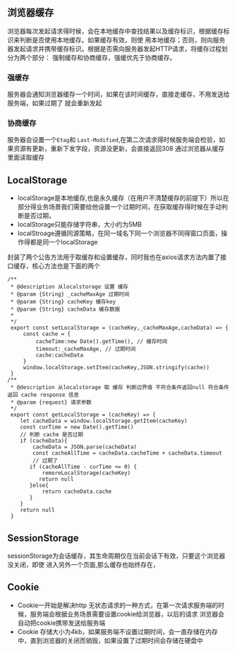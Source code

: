 ## 浏览器缓存
浏览器每次发起请求得时候，会在本地缓存中查找结果以及缓存标识，根据缓存标识来判断是否使用本地缓存。如果缓存有效，则使
用本地缓存；否则，则向服务器发起请求并携带缓存标识。根据是否需向服务器发起HTTP请求，将缓存过程划分为两个部分：
强制缓存和协商缓存，强缓优先于协商缓存。
### 强缓存
服务器会通知浏览器缓存一个时间，如果在该时间缓存，直接走缓存，不用发送给服务端，如果过期了 就会重新发起
### 协商缓存
服务器会设置一个` Etag `和 ` Last-Modified `,在第二次请求得时候服务端会检验，如果资源有更新，重新下发字段，资源没更新，会直接返回308 通过浏览器从缓存里面读取缓存
## LocalStorage
- localStorage是本地缓存,也是永久缓存（在用户不清楚缓存的前提下）所以在部分得业务场景我们需要给他设置一个过期时间，在获取缓存得时候在手动判断是否过期，
- localStorage只能存储字符串，大小约为5MB
- localStroage遵循同源策略，在同一域名下同一个浏览器不同得窗口页面，操作得都是同一个localStorage 

封装了两个公告方法用于取缓存和设置缓存，同时我也在axios请求方法内置了接口缓存，核心方法也是下面的两个
```
/**
 * @description 从localstorage 设置 缓存
 * @param {String} _cacheMaxAge 过期时间 
 * @param {String} cacheKey 缓存key
 * @param {String} cacheData 缓存数据
 * 
 */
 export const setLocalStorage = (cacheKey,_cacheMaxAge,cacheData) => {
     const cache = {
         cacheTime:new Date().getTime(), // 缓存时间
         timeout:_cacheMaxAge, // 过期时间
         cache:cacheData
     }
     window.localStorage.setItem(cacheKey,JSON.stringify(cache))
 }
/**
 * @description 从localstorage 取 缓存 判断边界值 不符合条件返回null 符合条件 返回 cache response 信息
 * @param {request} 请求参数
 */
 export const getLocalStorage = (cacheKey) => {
    let cacheData = window.localStorage.getItem(cacheKey)
    const curTime = new Date().getTime()
    // 判断 cache 是否过期
    if (cacheData){
        cacheData = JSON.parse(cacheData)
        const cacheAllTime = cacheData.cacheTime + cacheData.timeout 
        // 过期了
       if (cacheAllTime - curTime <= 0) {
           remoreLocalStorage(cacheKey)
          return null
       }else{
           return cacheData.cache
       }
    }
    return null
 }
```
## SessionStorage
sessionStorage为会话缓存，其生命周期仅在当前会话下有效，只要这个浏览器没关闭，即使 进入另外一个页面,那么缓存也始终存在，
## Cookie
- Cookie一开始是解决http 无状态请求的一种方式，在第一次请求服务端的时候，服务端会根据业务场景需要设置cookie给浏览器，以后的请求 浏览器会自动把cookie携带发送给服务端
- Cookie 存储大小为4kb，如果服务端不设置过期时间，会一直存储在内存中，直到浏览器的关闭而销毁，如果设置了过期时间会存储在硬盘中